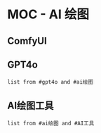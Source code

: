 # MOC - AI 绘图

## ComfyUI

## GPT4o

```dataview
list from #gpt4o and #ai绘图 

```

## AI绘图工具
```dataview
list from #ai绘图 and #AI工具
```
